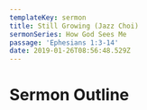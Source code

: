 ```yaml
---
templateKey: sermon
title: Still Growing (Jazz Choi)
sermonSeries: How God Sees Me
passage: 'Ephesians 1:3-14'
date: 2019-01-26T08:56:48.529Z
---
```

# Sermon Outline
